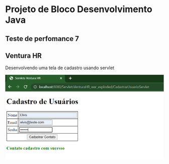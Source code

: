 # Projeto de Bloco Desenvolvimento Java

## Teste de perfomance 7

## Ventura HR

Desenvolvendo uma tela de cadastro usando servlet

![img_1.png](telaFormularioServlet.png)